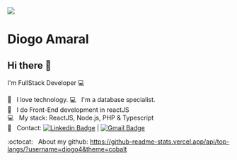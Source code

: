 <img width="auto" src="https://1.bp.blogspot.com/-YJU8a91kPDM/XTFp81-6DaI/AAAAAAAAIkw/ypPfuT_ZZJM518lLiUHJcakw99sLxN8SwCKgBGAs/w914-h514-p-k-no-nu/millennium-falcon-star-wars-minimalist-digital-art-uhdpaper.com-4K-27-wp.thumbnail.jpg">


# Diogo Amaral

## Hi there 👋

I'm FullStack Developer :computer:

 :purple_heart: &nbsp; I love technology.
 :computer: &nbsp; I'm a database specialist.
 <br/> :purple_heart: &nbsp; I do Front-End development in reactJS
 <br/> :computer: &nbsp; My stack: ReactJS, Node.js, PHP & Typescript
 <br/> :email: &nbsp; Contact: [![Linkedin Badge](https://img.shields.io/badge/-DiogoAmaral-blue?style=flat-square&logo=Linkedin&logoColor=white&link=https://www.linkedin.com/in/diogo-amaral-82bb7798/)](https://www.linkedin.com/in/diogo-amaral-82bb7798/) 
| 
[![Gmail Badge](https://img.shields.io/badge/-diogo15@gmail.com-c14438?style=flat-square&logo=Gmail&logoColor=white&link=mailto:diogo15@gmail.com)](mailto:diogo15@gmail.com)

:octocat: &nbsp; About my github:
https://github-readme-stats.vercel.app/api/top-langs/?username=diogo4&theme=cobalt
